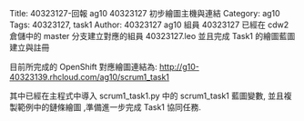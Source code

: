 Title: 40323127-回報 ag10 40323127 初步繪圖主機與連結
Category: ag10
Tags: 40323127, task1
Author: 40323127
ag10 組員 40323127 已經在 cdw2 倉儲中的 master 分支建立對應的組員 40323127.leo 並且完成 Task1 的繪圖藍圖建立與註冊

<!-- PELICAN_END_SUMMARY -->

目前所完成的 OpenShift 對應繪圖連結為: <a href="http://g10-40323139.rhcloud.com/ag10/scrum1_task1">http://g10-40323139.rhcloud.com/ag10/scrum1_task1</a>

其中已經在主程式中導入 scrum1_task1.py 中的 scrum1_task1 藍圖變數, 並且複製範例中的鏈條繪圖 ,準備進一步完成 Task1 協同任務.
